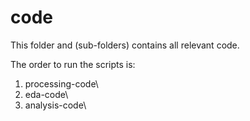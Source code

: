 # code

This folder and (sub-folders) contains all relevant code. 

The order to run the scripts is:
1. processing-code\
2. eda-code\
3. analysis-code\

